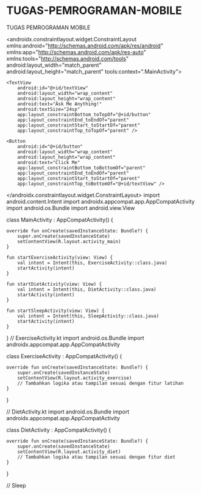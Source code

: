 # TUGAS-PEMROGRAMAN-MOBILE
TUGAS PEMROGRAMAN MOBILE
<?xml version="1.0" encoding="utf-8"?>
<androidx.constraintlayout.widget.ConstraintLayout 
    xmlns:android="http://schemas.android.com/apk/res/android"
    xmlns:app="http://schemas.android.com/apk/res-auto"
    xmlns:tools="http://schemas.android.com/tools"
    android:layout_width="match_parent"
    android:layout_height="match_parent"
    tools:context=".MainActivity">

    <TextView
        android:id="@+id/textView"
        android:layout_width="wrap_content"
        android:layout_height="wrap_content"
        android:text="Ask Me Anything!"
        android:textSize="24sp"
        app:layout_constraintBottom_toTopOf="@+id/button"
        app:layout_constraintEnd_toEndOf="parent"
        app:layout_constraintStart_toStartOf="parent"
        app:layout_constraintTop_toTopOf="parent" />

    <Button
        android:id="@+id/button"
        android:layout_width="wrap_content"
        android:layout_height="wrap_content"
        android:text="Click Me"
        app:layout_constraintBottom_toBottomOf="parent"
        app:layout_constraintEnd_toEndOf="parent"
        app:layout_constraintStart_toStartOf="parent"
        app:layout_constraintTop_toBottomOf="@+id/textView" />

</androidx.constraintlayout.widget.ConstraintLayout>
import android.content.Intent
import androidx.appcompat.app.AppCompatActivity
import android.os.Bundle
import android.view.View

class MainActivity : AppCompatActivity() {

    override fun onCreate(savedInstanceState: Bundle?) {
        super.onCreate(savedInstanceState)
        setContentView(R.layout.activity_main)
    }

    fun startExerciseActivity(view: View) {
        val intent = Intent(this, ExerciseActivity::class.java)
        startActivity(intent)
    }

    fun startDietActivity(view: View) {
        val intent = Intent(this, DietActivity::class.java)
        startActivity(intent)
    }

    fun startSleepActivity(view: View) {
        val intent = Intent(this, SleepActivity::class.java)
        startActivity(intent)
    }
}
// ExerciseActivity.kt
import android.os.Bundle
import androidx.appcompat.app.AppCompatActivity

class ExerciseActivity : AppCompatActivity() {

    override fun onCreate(savedInstanceState: Bundle?) {
        super.onCreate(savedInstanceState)
        setContentView(R.layout.activity_exercise)
        // Tambahkan logika atau tampilan sesuai dengan fitur latihan
    }
}

// DietActivity.kt
import android.os.Bundle
import androidx.appcompat.app.AppCompatActivity

class DietActivity : AppCompatActivity() {

    override fun onCreate(savedInstanceState: Bundle?) {
        super.onCreate(savedInstanceState)
        setContentView(R.layout.activity_diet)
        // Tambahkan logika atau tampilan sesuai dengan fitur diet
    }
}

// Sleep

